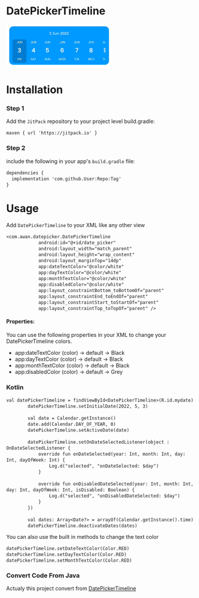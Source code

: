 # DatePickerTimeline

<img src="/app/img.png" alt="My cool logo"/>

# Installation
### Step 1
Add the `JitPack` repository to your project level build.gradle:
```
maven { url 'https://jitpack.io' }
```

### Step 2
include the following in your app's `build.gradle` file:
```
dependencies {
  implementation 'com.github.User:Repo:Tag'
}
```

# Usage
Add `DatePickerTimeline` to your XML like any other view
```
<com.awan.datepicker.DatePickerTimeline
            android:id="@+id/date_picker"
            android:layout_width="match_parent"
            android:layout_height="wrap_content"
            android:layout_marginTop="14dp"
            app:dateTextColor="@color/white"
            app:dayTextColor="@color/white"
            app:monthTextColor="@color/white"
            app:disabledColor="@color/white"
            app:layout_constraintBottom_toBottomOf="parent"
            app:layout_constraintEnd_toEndOf="parent"
            app:layout_constraintStart_toStartOf="parent"
            app:layout_constraintTop_toTopOf="parent" />
```

#### Properties:
You can use the following properties in your XML to change your DatePickerTimeline colors.
* app:dateTextColor (color) -> default -> Black
* app:dayTextColor (color) -> default -> Black
* app:monthTextColor (color) -> default -> Black
* app:disabledColor (color) -> default -> Grey

### Kotlin
```
val datePickerTimeline = findViewById<DatePickerTimeline>(R.id.mydate)
        datePickerTimeline.setInitialDate(2022, 5, 3)

        val date = Calendar.getInstance()
        date.add(Calendar.DAY_OF_YEAR, 0)
        datePickerTimeline.setActiveDate(date)

        datePickerTimeline.setOnDateSelectedListener(object : OnDateSelectedListener {
            override fun onDateSelected(year: Int, month: Int, day: Int, dayOfWeek: Int) {
                Log.d("selected", "onDateSelected: $day")
            }

            override fun onDisabledDateSelected(year: Int, month: Int, day: Int, dayOfWeek: Int, isDisabled: Boolean) {
                Log.d("selected", "onDisabledDateSelected: $day")
            }
        })

        val dates: Array<Date?> = arrayOf(Calendar.getInstance().time)
        datePickerTimeline.deactivateDates(dates)
```

You can also use the built in methods to change the text color
```
datePickerTimeline.setDateTextColor(Color.RED)
datePickerTimeline.setDayTextColor(Color.RED)
datePickerTimeline.setMonthTextColor(Color.RED)
```

### Convert Code From Java
Actualy this project convert from [DatePickerTimeline](https://github.com/101Loop/DatePickerTimeline)
